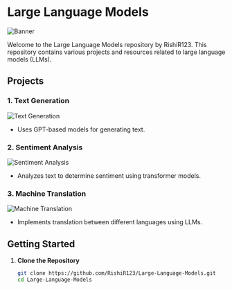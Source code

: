 # Large Language Models

![Banner](https://via.placeholder.com/800x200.png?text=Large+Language+Models)

Welcome to the Large Language Models repository by RishiR123. This repository contains various projects and resources related to large language models (LLMs).

## Projects

### 1. Text Generation
![Text Generation](https://via.placeholder.com/400x200.png?text=Text+Generation)
- Uses GPT-based models for generating text.

### 2. Sentiment Analysis
![Sentiment Analysis](https://via.placeholder.com/400x200.png?text=Sentiment+Analysis)
- Analyzes text to determine sentiment using transformer models.

### 3. Machine Translation
![Machine Translation](https://via.placeholder.com/400x200.png?text=Machine+Translation)
- Implements translation between different languages using LLMs.

## Getting Started

1. **Clone the Repository**
   ```bash
   git clone https://github.com/RishiR123/Large-Language-Models.git
   cd Large-Language-Models
